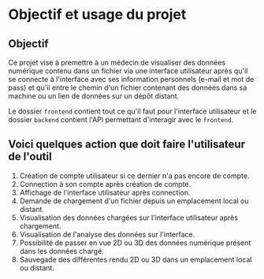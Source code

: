 # Objectif et usage du projet

## Objectif

Ce projet vise à premettre à un médecin de visualiser des données numérique contenu dans un fichier via une interface utilisateur après qu'il se connecte à l'interface avec ses information personnels (e-mail et mot de pass) et qu'il entre le chemin d'un fichier contenant des données dans sa machine ou un lien de données sur un dépôt distant.

Le dossier `frontend` contient tout ce qu'il faut pour l'interface utilisateur et le dossier `backend` contient l'API permettant d'interagir avec le `frontend`.

## Voici quelques action que doit faire l'utilisateur de l'outil

1. Création de compte utilisateur si ce dernier n'a pas encore de compte.
2. Connection à son compte après création de compte.
3. Affichage de l'interface utilisateur après connection.
4. Demande de chargement d'un fichier depuis un emplacement local ou distant.
5. Visualisation des données chargées sur l'interface utilisateur après chargement.
6. Visualisation de l'analyse des données sur l'interface.
7. Possibilité de passer en vue 2D ou 3D des données numérique présent dans les données chargé.
8. Sauvegade des différentes rendu 2D ou 3D dans un emplacement local ou distant.
